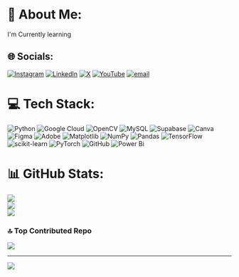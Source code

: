 # 💫 About Me:
I'm Currently learning 


## 🌐 Socials:
[![Instagram](https://img.shields.io/badge/Instagram-%23E4405F.svg?logo=Instagram&logoColor=white)](https://instagram.com/raghavendra_ghodse) [![LinkedIn](https://img.shields.io/badge/LinkedIn-%230077B5.svg?logo=linkedin&logoColor=white)](https://linkedin.com/in/Raghavendra-Ghodse) [![X](https://img.shields.io/badge/X-black.svg?logo=X&logoColor=white)](https://x.com/raghav3861) [![YouTube](https://img.shields.io/badge/YouTube-%23FF0000.svg?logo=YouTube&logoColor=white)](https://youtube.com/@XposeWithRaghav) [![email](https://img.shields.io/badge/Email-D14836?logo=gmail&logoColor=white)](mailto:ghodseraghavendra@gmail.com) 

# 💻 Tech Stack:
![Python](https://img.shields.io/badge/python-3670A0?style=flat-square&logo=python&logoColor=ffdd54) ![Google Cloud](https://img.shields.io/badge/GoogleCloud-%234285F4.svg?style=flat-square&logo=google-cloud&logoColor=white) ![OpenCV](https://img.shields.io/badge/opencv-%23white.svg?style=flat-square&logo=opencv&logoColor=white) ![MySQL](https://img.shields.io/badge/mysql-4479A1.svg?style=flat-square&logo=mysql&logoColor=white) ![Supabase](https://img.shields.io/badge/Supabase-3ECF8E?style=flat-square&logo=supabase&logoColor=white) ![Canva](https://img.shields.io/badge/Canva-%2300C4CC.svg?style=flat-square&logo=Canva&logoColor=white) ![Figma](https://img.shields.io/badge/figma-%23F24E1E.svg?style=flat-square&logo=figma&logoColor=white) ![Adobe](https://img.shields.io/badge/adobe-%23FF0000.svg?style=flat-square&logo=adobe&logoColor=white) ![Matplotlib](https://img.shields.io/badge/Matplotlib-%23ffffff.svg?style=flat-square&logo=Matplotlib&logoColor=black) ![NumPy](https://img.shields.io/badge/numpy-%23013243.svg?style=flat-square&logo=numpy&logoColor=white) ![Pandas](https://img.shields.io/badge/pandas-%23150458.svg?style=flat-square&logo=pandas&logoColor=white) ![TensorFlow](https://img.shields.io/badge/TensorFlow-%23FF6F00.svg?style=flat-square&logo=TensorFlow&logoColor=white) ![scikit-learn](https://img.shields.io/badge/scikit--learn-%23F7931E.svg?style=flat-square&logo=scikit-learn&logoColor=white) ![PyTorch](https://img.shields.io/badge/PyTorch-%23EE4C2C.svg?style=flat-square&logo=PyTorch&logoColor=white) ![GitHub](https://img.shields.io/badge/github-%23121011.svg?style=flat-square&logo=github&logoColor=white) ![Power Bi](https://img.shields.io/badge/power_bi-F2C811?style=flat-square&logo=powerbi&logoColor=black)
# 📊 GitHub Stats:
![](https://github-readme-stats.vercel.app/api?username=raghavendra-ghodse&theme=blue_navy&hide_border=false&include_all_commits=true&count_private=true)<br/>
![](https://nirzak-streak-stats.vercel.app/?user=raghavendra-ghodse&theme=blue_navy&hide_border=false)<br/>
![](https://github-readme-stats.vercel.app/api/top-langs/?username=raghavendra-ghodse&theme=blue_navy&hide_border=false&include_all_commits=true&count_private=true&layout=compact)

### 🔝 Top Contributed Repo
![](https://github-contributor-stats.vercel.app/api?username=raghavendra-ghodse&limit=5&theme=dark&combine_all_yearly_contributions=true)

---
[![](https://visitcount.itsvg.in/api?id=raghavendra-ghodse&icon=0&color=0)](https://visitcount.itsvg.in)

<!-- Proudly created with GPRM ( https://gprm.itsvg.in ) -->
